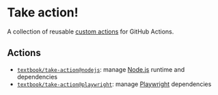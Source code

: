 # Take action!

A collection of reusable [custom actions](https://docs.github.com/en/actions/creating-actions/about-custom-actions) for GitHub Actions.

## Actions

- [`textbook/take-action@nodejs`][nodejs-action]: manage [Node.js] runtime and dependencies
- [`textbook/take-action@playwright`][playwright-action]: manage [Playwright] dependencies

[node.js]: https://nodejs.org/en
[nodejs-action]: https://github.com/textbook/take-action/tree/nodejs
[playwright]: https://playwright.dev/
[playwright-action]: https://github.com/textbook/take-action/tree/playwright
